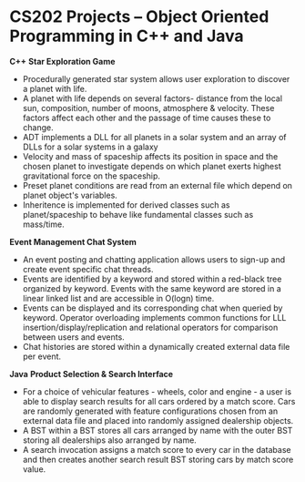 # CS202 Projects – Object Oriented Programming in C++ and Java

**C++**
**Star Exploration Game**

* Procedurally generated star system allows user exploration to discover a planet with life.
* A planet with life depends on several factors- distance from the local sun, composition, number of moons, atmosphere & velocity. These factors affect each other and the passage of time causes these to change.
* ADT implements a DLL for all planets in a solar system and an array of DLLs for a solar systems in a galaxy
* Velocity and mass of spaceship affects its position in space and the chosen planet to investigate depends on which planet exerts highest gravitational force on the spaceship.
* Preset planet conditions are read from an external file which depend on planet object's variables.
* Inheritence is implemented for derived classes such as planet/spaceship to behave like fundamental classes such as mass/time. 

**Event Management Chat System**

* An event posting and chatting application allows users to sign-up and create event specific chat threads.
* Events are identified by a keyword and stored within a red-black tree organized by keyword. Events with the same keyword are stored in a linear linked list and are accessible in O(logn) time.
* Events can be displayed and its corresponding chat when queried by keyword. Operator overloading implements common functions for LLL insertion/display/replication and relational operators for comparison between users and events.
* Chat histories are stored within a dynamically created external data file per event.

**Java**
**Product Selection & Search Interface**

* For a choice of vehicular features - wheels, color and engine - a user is able to display search results for all cars ordered by a match score. Cars are randomly generated with feature configurations chosen from an external data file and placed into randomly assigned dealership objects.
* A BST within a BST stores all cars arranged by name with the outer BST storing all dealerships also arranged by name.
* A search invocation assigns a match score to every car in the database and then creates another search result BST storing cars by match score value.
